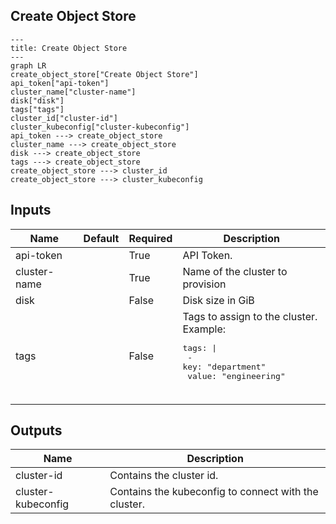 ## Create Object Store

```mermaid
---
title: Create Object Store
---
graph LR
create_object_store["Create Object Store"]
api_token["api-token"]
cluster_name["cluster-name"]
disk["disk"]
tags["tags"]
cluster_id["cluster-id"]
cluster_kubeconfig["cluster-kubeconfig"]
api_token ---> create_object_store
cluster_name ---> create_object_store
disk ---> create_object_store
tags ---> create_object_store
create_object_store ---> cluster_id
create_object_store ---> cluster_kubeconfig
```
## Inputs
| Name | Default | Required | Description |
| --- | --- | --- | --- |
| api-token |  | True | API Token. |
| cluster-name |  | True | Name of the cluster to provision |
| disk |  | False | Disk size in GiB |
| tags |  | False | Tags to assign to the cluster.<br>Example:<br><pre>tags: \|<br>  - key: "department"<br>    value: "engineering"</pre><br> |

## Outputs
| Name | Description |
| --- | --- |
| cluster-id | Contains the cluster id. |
| cluster-kubeconfig | Contains the kubeconfig to connect with the cluster. |

